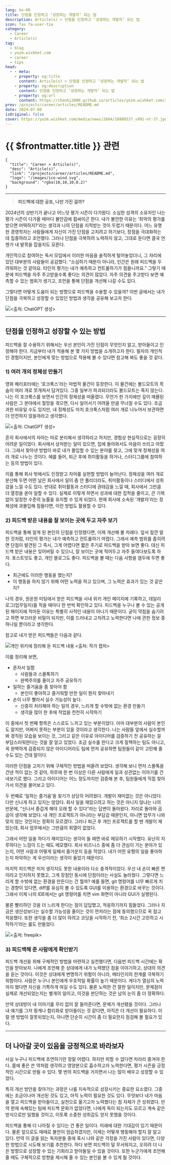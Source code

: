```yaml
---
lang: ko-KR
title: 단점을 인정하고 ‘성장하는 개발자’ 되는 법
description: Article(s) > 단점을 인정하고 ‘성장하는 개발자’ 되는 법
icon: fas fa-user-tie
category: 
  - Career
  - Article(s)
tag: 
  - blog
  - yozm.wishket.com
  - career
  - tips
head:
  - - meta:
    - property: og:title
      content: Article(s) > 단점을 인정하고 ‘성장하는 개발자’ 되는 법
    - property: og:description
      content: 단점을 인정하고 ‘성장하는 개발자’ 되는 법
    - property: og:url
      content: https://chanhi2000.github.io/articles/yozm.wishket.com/2664.html
prev: /projects/career/articles/README.md
date: 2024-07-09
isOriginal: false
cover: https://yozm.wishket.com/media/news/2664/18880537_v991-nt-37.jpg
---
```


# {{ $frontmatter.title }} 관련

```component VPCard
{
  "title": "Career > Article(s)",
  "desc": "Article(s)",
  "link": "/projects/career/articles/README.md",
  "logo": "/images/ico-wind.svg",
  "background": "rgba(10,10,10,0.2)"
}
```

---

<SiteInfo
  name="단점을 인정하고 ‘성장하는 개발자’ 되는 법 | 요즘IT"
  desc="2024년의 상반기가 끝나고 어느덧 평가 시즌이 다가왔다. 소심한 성격의 소유자인 나는 평가 시즌이 다가올 때마다 불안감에 휩싸이곤 한다. 내가 불안한 이유는 ‘최악의 평가를 받으면 어떡하지?’라는 생각과 나의 단점을 지적받는 것이 두렵기 때문이다. 어느 유명한 경영학자는 사람들에게 자신이 가진 단점을 고치려고 하기보다, 장점을 극대화하는 데 집중하라고 조언했다. 그러나 단점을 극복하려 노력하지 않고, 그대로 둔다면 결국 언젠가 내 발목을 잡을지도 모른다. 그렇다면 어떻게 도움이 되는 방향으로 피드백을 수용할 수 있을까? 이번 글에서는 내가 단점을 극복하고 성장할 수 있었던 방법과 생각을 공유해 보고자 한다."
  url="https://yozm.wishket.com/magazine/detail/2664/"
  logo="https://yozm.wishket.com/static/renewal/img/global/gnb_yozmit.svg"
  preview="https://yozm.wishket.com/media/news/2664/18880537_v991-nt-37.jpg"/>

> **피드백에 대한 공포, 나만 가진 걸까?**

2024년의 상반기가 끝나고 어느덧 평가 시즌이 다가왔다. 소심한 성격의 소유자인 나는 평가 시즌이 다가올 때마다 불안감에 휩싸이곤 한다. 내가 불안한 이유는 ‘최악의 평가를 받으면 어떡하지?’라는 생각과 나의 단점을 지적받는 것이 두렵기 때문이다. 어느 유명한 경영학자는 사람들에게 자신이 가진 단점을 고치려고 하기보다, 장점을 극대화하는 데 집중하라고 조언했다. 그러나 단점을 극복하려 노력하지 않고, 그대로 둔다면 결국 언젠가 내 발목을 잡을지도 모른다.

개인적으로 참여하는 독서 모임에서 이러한 마음을 솔직하게 털어놓았더니, 그 자리에 있던 대부분의 사람들이 공감했다. “소심하기 때문이 아니라, 인간은 원래 피드백을 두려워하는 것 같아요. 타인의 평가는 내가 예측하고 컨트롤하기가 힘들니까요.” 그렇기 때문에 피드백을 자주 주고받을수록 좋다는 의견이 많았다. 자주 의견을 주고받다 보면 예측할 수 있는 범위가 생기고, 조언을 통해 단점을 개선해 나갈 수도 있다.

그렇다면 어떻게 도움이 되는 방향으로 피드백을 수용할 수 있을까? 이번 글에서는 내가 단점을 극복하고 성장할 수 있었던 방법과 생각을 공유해 보고자 한다.

![<출처: ChatGPT 생성>](https://yozm.wishket.com/media/news/2664/feedback.png)

---

## 단점을 인정하고 성장할 수 있는 방법

피드백을 잘 수용하기 위해서는 우선 본인이 가진 단점이 무엇인지 알고, 받아들이고 인정해야 한다. 지금부터 내가 적용해 본 몇 가지 방법을 소개하고자 한다. 필자의 개인적인 경험이지만, 본인에게 맞는 방법으로 적용해 볼 수 있다면 참고해 봐도 좋을 것 같다.

### 1) 여러 개의 정체성 만들기

영화 해리포터에는 ‘호크룩스’라는 마법적 물건이 등장한다. 이 물건에는 볼드모트의 목숨이 여러 개로 쪼개져서 담겨있다. 그중 일부가 파괴되더라도 볼드모트는 죽지 않는다. 나는 이 호크룩스를 보면서 인간의 정체성을 떠올렸다. 무언가 한 가지에만 깊이 매몰된 사람은 그 분야에서 절망을 겪으면, 다시 일어서기 어려울 만큼 무너질 수도 있다. 조금 과한 비유일 수도 있지만, 내 정체성도 마치 호크룩스처럼 여러 개로 나누어서 보관하면 더 안전하지 않을까라고 생각했다.

![<출처: ChatGPT 생성>](https://yozm.wishket.com/media/news/2664/horcrux.png)

흔히 회사에서의 자아는 따로 분리해서 생각하라고 하지만, 경험상 현실적으로는 굉장히 어려운 일이었다. 회사에서 상처받는 일이 있으면, 집에 돌아와서도 마음이 쓰리고 아팠다. 그래서 찾아낸 방법이 바로 내가 몰입할 수 있는 분야를 찾고, 그에 맞게 정체성을 여러 개로 나누는 것이다. 예를 들어, 퇴근 후에 취미활동을 하거나, 스터디그룹에 참여하는 등의 방법이 있다.

이를 통해 회사 밖에서도 인정받고 자아를 실현할 방법이 늘어난다. 정체성을 여러 개로 분산해 두면 어떤 날은 회사에서 일이 좀 안 풀리더라도, 취미활동이나 스터디에서 성취감을 느낄 수도 있다. 반대로 취미활동과 스터디에 권태감을 느낄 때, 회사에서 그만큼 더 열정을 쏟아 일할 수 있다. 실제로 이렇게 하면서 성과에 대한 집착을 줄이고, 큰 기복 없이 일정한 수준의 능률을 유지할 수 있게 되었다. 현재 회사에 소속된 ‘개발자’라는 정체성에 과몰입해 힘들다면, 이런 방법도 활용할 수 있다.

### 2) 피드백 받은 내용을 잘 보이는 곳에 두고 자주 보기

피드백을 통해 알게 된 본인의 단점을 인정했다면, 이제 개선해 볼 차례다. 앞서 잠깐 말한 것처럼, 타인의 평가는 내가 예측하고 컨트롤하기 어렵다. 그래서 예측 범위를 좁히려면 단점이 발견된 그 즉시, 그게 어렵다면 짧은 주기로 피드백을 받아 보면 좋다. 대신 피드백 받은 내용은 잊어버릴 수 있으니, 잘 보이는 곳에 적어두고 자주 들여다보도록 하자. 포스트잇도 좋고, 개인 블로그도 좋다. 피드백을 볼 때는 다음 사항을 염두에 두면 좋다.

- 최근에도 이러한 행동을 했는지?
- 이 행동을 하지 않기 위해 어떤 노력을 하고 있으며, 그 노력은 효과가 있는 것 같은지?

나의 경우, 원온원 미팅에서 받은 피드백을 사내 위키 개인 페이지에 기록하고, 데일리 로그(업무일지)를 적을 때마다 한 번씩 확인하고 있다. 피드백을 누구나 볼 수 있는 공개된 페이지에 적어둔 이유는 특별히 사적인 내용이 아니기 때문이다. 굳이 약점을 숨기려고 하면 부끄러운 비밀이 되지만, 이를 드러내고 고치려고 노력한다면 나에 관한 정보 중 하나일 뿐이라고 생각한다.

참고로 내가 받은 피드백들은 다음과 같다.

![개인 위키에 정리해 둔 피드백 내용 <출처: 작가 캡처>](https://yozm.wishket.com/media/news/2664/feedback_note.jpg)

이를 정리해 보면,

- 혼자서 일함
  - 사람들과 스몰톡하기
  - 완벽주의를 줄이고 자주 공유하기
- 일하는 즐거움을 좀 찾아야 함
  - 본인이 좋아하고 즐거워할 만한 일이 뭔지 찾아내기
- 손이 너무 빨라서 실수 가능성이 높다.
  - 신중히 처리해야 하는 일의 경우, 느리게 할 수밖에 없는 환경 만들기
  - 생각을 많이 한 후에 작업을 천천히 시작하기

이 중에서 첫 번째 항목은 스스로도 느끼고 있는 부분이었다. 아마 대부분의 사람이 본인도 알지만, 어쩌지 못하는 부분이 있을 것이라고 생각한다. 나는 사람들 앞에서 실수할까 봐 경직된 모습을 보이는 것, 그리고 같은 이유로 아이디어를 검증하기 전 공유하는 걸 부담스러워한다는 것을 잘 알고 있었다. 조금 실수를 한다고 크게 질책하는 팀도 아니고, 꼭 완벽하게 검증되지 않은 아이디어라도 팀에 먼저 공유하면 팀원들이 같이 고민해 줄 수도 있는 건데 말이다.

이러한 단점을 고치기 위해 구체적인 방법을 떠올려 보았다. 생각해 보니 먼저 스몰톡을 건넨 적이 없는 것 같아, 하루에 한 번 이상은 다른 사람에게 일과 상관없는 이야기를 건네보기로 했다. 그리고 아이디어는 어느 정도까지만 검증해 본 후, 팀원들에게 직접 찾아가서 의견을 물어보고 있다.

두 번째로 ‘일하는 즐거움’을 찾기가 상당히 어려웠다. 개발이 재미없는 것은 아니었다. 다만 신나게 하고 있지는 않았다. 회사 일을 재밌으려고 하는 것은 아니지 않냐는 나의 반문에, “신나서 즐겁게 해야 오래 할 수 있다”라는 답변이 돌아왔다. 자리로 돌아와 곰곰이 생각해 보았다. 내 개인 프로젝트가 아니라는 부담감 때문인지, 아니면 업무가 나와 맞지 않는 것인지는 정확히 모르겠다. 그러나 퇴근 후 개인 프로젝트를 할 땐 개발이 재밌는데, 회사 업무에서는 그만큼의 희열이 없었다.

그래서 어떤 일을 하다가 재미있다는 생각이 들 때면 바로 메모하기 시작했다. 유난히 지루하다는 느낌이 드는 때도 메모했다. 회사 비즈니스 중에 좀 더 관심이 가는 분야가 있는지, 어떤 사람과 어떻게 일해서 즐거운지 등을 적었다. 내가 어떤 유형의 일을 좋아하는지 파악하는 게 우선이라는 생각이 들었기 때문이다.

마지막 피드백은 미처 생각지도 못한 내용이라 다소 충격적이었다. 우선 내 손이 빠른 편이라고 인지하지 못했고, 그게 장점인 동시에 단점이라는 사실도 놀라웠다. 그렇다면 느리게 할 수밖에 없는 환경을 만든다는 건 뭘까? 예를 들면, git 명령어를 너무 빠르게 치는 경향이 있다면, diff를 유심히 볼 수 있도록 GUI를 이용하는 환경으로 바꾸는 것이다. 그래서 이제 나의 IDE에서는 git 명령어를 치면 vim 화면이 아니라 GUI가 실행된다.

물론 빨리하던 것을 더 느리게 한다는 점이 답답했고, 적응하기까지 힘들었다. 그러나 지금은 생산성보다는 실수할 가능성을 줄이는 것이 먼저라는 점에 동의했으므로 꾹 참고 적응했다. 또한 생각을 좀 더 많이 하려고 코딩을 시작하기 전, ‘최소 2시간 고민하고 시작하기’라는 룰도 만들었다.

![<출처: freepik>](https://yozm.wishket.com/media/news/2664/18880537_v991-nt-37.jpg)

### 3) 피드백해 준 사람에게 확인받기

피드백 개선을 위해 구체적인 방법을 마련하고 실천했다면, 다음번 피드백 시간에는 확인을 받아보자. 나에게 조언해 준 상대에게 내가 노력했던 점을 이야기하고, 상대의 의견을 듣는 것이다. 이것은 상대에게 변명하기 위함이 아니라, 메타인지의 한계를 극복하기 위함이다. 사람은 누구나 본인에게 우호적일 확률이 높기 때문이다. 게다가 열심히 노력까지 했다면 자신을 기특하게 여길 수도 있다. 물론 노력한 건 잘한 일이지만, 문제점이 실제로 개선되었는지는 별개의 일이고, 이것을 판단하는 것은 남의 눈이 좀 더 정확하다.

만약 상대방이 내 이야기를 무리 없이 잘 들어준다면, 문제가 개선됐을 것이다. 그러나 내 얘기를 그저 핑계나 합리화로 받아들이는 것 같다면, 아직은 더 개선이 필요하다. 이럴 땐 방법이 잘못되었는지, 아니면 단순히 시간이 좀 더 필요한지 점검해 볼 필요가 있다.

---

## 더 나아갈 곳이 있음을 긍정적으로 바라보자

사실 누구나 피드백에 초연하기란 정말 어렵다. 하지만 피할 수 없다면 차라리 즐겨야 한다. 몸에 좋은 쓴 약처럼 생각하고 영양분으로 흡수하고자 노력한다면, 평가 시즌을 긍정적인 시간으로 만들 수 있다. 몇 번의 피드백을 거치면서 나는 많이 배우고 성장할 수 있었다.

특히 개선 방안을 찾아가는 과정은 나를 지속적으로 성장시키는 중요한 요소였다. 그중에는 조금이나마 개선된 것도 있고, 아직 노력이 필요한 것도 있다. 무엇보다 내가 마음을 열고 피드백을 받아들이고, 실천으로 옮기고자 노력했다는 점 자체가 큰 성취였다. 만약 현재 속해있는 팀에 피드백 문화가 없었다면, 나에게 독이 되는지도 모르고 계속 같은 방식으로만 일했을 것이고, 이토록 소중한 성취감도 얻지 못했을 것이다.

피드백을 통해 더 나아질 수 있다는 건 좋은 일이다. 미래에 대한 기대감이 있기 때문이다. 물론 앞으로도 때때로 불안이 엄습하겠지만, 이제는 어떻게 행동해야 할지 잘 알고 있다. 만약 이 글을 읽는 독자분들 중에 혹시 나와 같은 걱정을 가진 사람이 있다면, 다양한 방법으로 시도해 보기를 추천한다. 하다 보면 피드백이 덜 무서워지고, 오히려 더 나은 방향으로 성장할 수 있는 기회라고 받아들일 수 있을 것이다. 또한 누군가에게 조언해 줄 때도 구체적으로 방향을 제시해 줄 수 있는 본인을 볼 수 있게 될 것이다.

